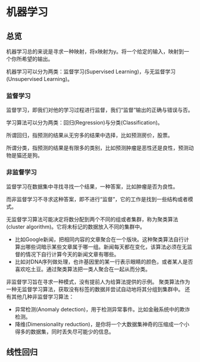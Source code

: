 # 机器学习

## 总览

机器学习总的来说是寻求一种映射，将x映射为y。将一个给定的输入，映射到一个你所希望的输出。

机器学习可以分为两类：监督学习(Supervised Learning)，与无监督学习(Unsupervised Learning)。

### 监督学习

监督学习，即我们对他的学习过程进行监督，我们“监督”输出的正确与错误与否。

学习算法可以分为两类：回归(Regression)与分类(Classification)。

所谓回归，指预测的结果从无穷多的结果中选择，比如预测房价，股票。

所谓分类，指预测的结果是有限多的类别，比如预测肿瘤是恶性还是良性，预测动物是猫还是狗。

### 非监督学习

监督学习在数据集中寻找寻找一个结果，一种答案，比如肿瘤是否为良性。

而非监督学习不寻求这种答案，即不进行“监督”，它的工作是找到一些结构或者模式。

无监督学习算法可能决定将数分配到两个不同的组或者集群，称为聚类算法(cluster algorithm)。它将未标记的数据放入不同的集群中。
- 比如Google新闻，把相同内容的文章聚合在一个版块。这种聚类算法自行计算出哪些词暗示某些文章属于哪一组。新闻每天都在变化，该算法必须在无监督的情况下自行计算今天的新闻文章有哪些。
- 比如对DNA序列做处理，也许基因里的某一行表示眼睛的颜色，或者某人是否喜欢吃土豆。通过聚类算法把一类人聚合在一起从而分类。

非监督学习旨在寻求一种模式，没有提前人为给算法提供的示例。
聚类算法作为一种无监督学习算法，获取没有标签的数据并尝试自动地将其分组到集群中。
还有其他几种非监督学习算法：
- 异常检测(Anomaly detection)，用于检测异常事件。比如金融系统中的欺诈检测。
- 降维(Dimensionality reduction)，是你将一个大数据集神奇的压缩成一个小得多的数据集，同时丢失尽可能少的信息。


## 线性回归